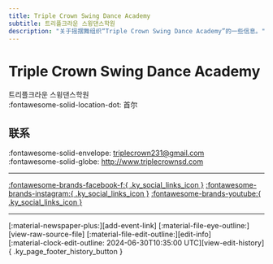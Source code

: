 ```yaml
---
title: Triple Crown Swing Dance Academy
subtitle: 트리플크라운 스윙댄스학원
description: "关于摇摆舞组织“Triple Crown Swing Dance Academy”的一些信息。"
---
```


# Triple Crown Swing Dance Academy

트리플크라운 스윙댄스학원  
:fontawesome-solid-location-dot: 首尔  


## 联系

:fontawesome-solid-envelope: <triplecrown231@gmail.com>  
:fontawesome-solid-globe: <http://www.triplecrownsd.com>  

---

 [:fontawesome-brands-facebook-f:{ .ky_social_links_icon }](https://www.facebook.com/TripleCrownSDA) [:fontawesome-brands-instagram:{ .ky_social_links_icon }](https://instagram.com/triplecrown_swingdance) [:fontawesome-brands-youtube:{ .ky_social_links_icon }](https://youtube.com/TripleCrownSwingDanceAcademy)

---

<div class="ky_page_footer" markdown>
<div class="ky_page_footer_trailing" markdown="span">
[:material-newspaper-plus:][add-event-link]
[:material-file-eye-outline:][view-raw-source-file]
[:material-file-edit-outline:][edit-info]
</div>
<div class="ky_page_footer_leading" markdown="span">
[:material-clock-edit-outline: 2024-06-30T10:35:00 UTC][view-edit-history]{ .ky_page_footer_history_button }
</div>
</div>

[add-event-link]: https://github.com/swingdance/events/issues/new?assignees=&labels=add+event&projects=&template=02-add_entity.yml&title=%5Bko_KR%5D%20Add%20Event%3A%20%3CName%3E&region=ko_KR&province=Seoul&city=Seoul&org_id=triple-crown "添加活动"
[view-raw-source-file]: https://github.com/swingdance/orgs/blob/main/ko_KR/triple-crown.json "查看原始源文件"
[edit-info]: https://github.com/swingdance/orgs/issues/new?assignees=&labels=update+org&projects=&template=03-update_entity.yml&title=%5Bko_KR%5D%20Update%20Org%3A%20Triple%20Crown%20Swing%20Dance%20Academy&region=ko_KR&id=triple-crown&name=Triple%20Crown%20Swing%20Dance%20Academy "编辑信息"

[view-edit-history]: https://github.com/swingdance/orgs/commits/main/ko_KR/triple-crown.json "查看编辑历史"
